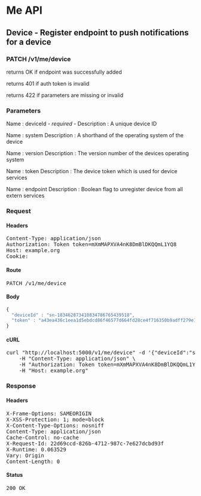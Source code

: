 # Me API

## Device - Register endpoint to push notifications for a device

### PATCH /v1/me/device

returns OK if endpoint was successfully added

returns 401 if auth token is invalid

returns 422 if parameters are missing or invalid

### Parameters

Name : deviceId *- required -*
Description : A unique device ID

Name : system
Description : A shorthand of the operating system of the device

Name : version
Description : The version number of the devices operating system

Name : token
Description : The device token which is used for device services

Name : endpoint
Description : Boolean flag to unregister device from all extern services

### Request

#### Headers

<pre>Content-Type: application/json
Authorization: Token token=mXmMAPXVA4nK8DmBlDKQQmL1YQ8
Host: example.org
Cookie: </pre>

#### Route

<pre>PATCH /v1/me/device</pre>

#### Body
```javascript
{
  "deviceId" : "sn-183462873410834786765439518",
  "token" : "a43ea436c1eea1d5ebdcd86f46577d664fd28ce4f716350b9adff279e1bbc2ee"
}
```


#### cURL

<pre class="request">curl &quot;http://localhost:5000/v1/me/device&quot; -d &#39;{&quot;deviceId&quot;:&quot;sn-183462873410834786765439518&quot;,&quot;token&quot;:&quot;a43ea436c1eea1d5ebdcd86f46577d664fd28ce4f716350b9adff279e1bbc2ee&quot;}&#39; -X PATCH \
	-H &quot;Content-Type: application/json&quot; \
	-H &quot;Authorization: Token token=mXmMAPXVA4nK8DmBlDKQQmL1YQ8&quot; \
	-H &quot;Host: example.org&quot;</pre>

### Response

#### Headers

<pre>X-Frame-Options: SAMEORIGIN
X-XSS-Protection: 1; mode=block
X-Content-Type-Options: nosniff
Content-Type: application/json
Cache-Control: no-cache
X-Request-Id: 22d69ccd-826b-4712-987c-7e627dcbd93f
X-Runtime: 0.063529
Vary: Origin
Content-Length: 0</pre>

#### Status

<pre>200 OK</pre>

